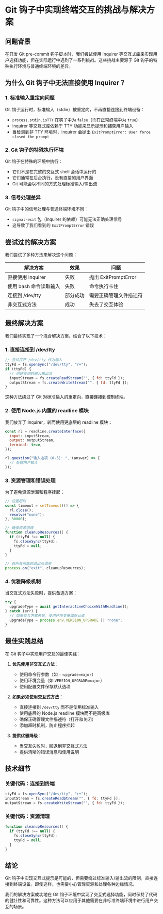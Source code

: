 # Git 钩子中实现终端交互的挑战与解决方案

## 问题背景

在开发 Git pre-commit 钩子脚本时，我们尝试使用 Inquirer 等交互式库来实现用户选择功能，但在实际运行中遇到了一系列挑战。这些挑战主要源于 Git 钩子的特殊执行环境与普通终端环境的差异。

## 为什么 Git 钩子中无法直接使用 Inquirer？

### 1. 标准输入重定向问题

Git 钩子运行时，标准输入（stdin）被重定向，不再直接连接到终端设备：

- `process.stdin.isTTY` 在钩子中为 `false`（而在正常终端中为 `true`）
- Inquirer 等交互式库依赖于 TTY 功能来显示提示和捕获用户输入
- 当检测到非 TTY 环境时，Inquirer 会抛出 `ExitPromptError: User force closed the prompt`

### 2. Git 钩子的特殊执行环境

Git 钩子在特殊的环境中执行：

- 它们不是在完整的交互式 shell 会话中运行的
- 它们通常在后台执行，没有直接的用户界面
- Git 可能会以不同的方式处理标准输入/输出流

### 3. 信号处理差异

Git 钩子中的信号处理与普通终端环境不同：

- `signal-exit` 包（Inquirer 的依赖）可能无法正确处理信号
- 这导致了我们看到的 `ExitPromptError` 错误

## 尝试过的解决方案

我们尝试了多种方法来解决这个问题：

| 解决方案               | 效果     | 问题                   |
| ---------------------- | -------- | ---------------------- |
| 直接使用 Inquirer      | 失败     | 抛出 ExitPromptError   |
| 使用 bash 命令读取输入 | 失败     | 命令执行卡住           |
| 连接到 /dev/tty        | 部分成功 | 需要正确管理文件描述符 |
| 非交互式方法           | 成功     | 失去了交互体验         |

## 最终解决方案

我们最终实现了一个混合解决方案，结合了以下技术：

### 1. 直接连接到 /dev/tty

```javascript
// 尝试打开 /dev/tty 作为输入
ttyFd = fs.openSync("/dev/tty", "r+");
if (ttyFd) {
  // 创建专用的输入输出流
  inputStream = fs.createReadStream("", { fd: ttyFd });
  outputStream = fs.createWriteStream("", { fd: ttyFd });
}
```

这种方法绕过了 Git 对标准输入的重定向，直接连接到控制终端。

### 2. 使用 Node.js 内置的 readline 模块

我们放弃了 Inquirer，转而使用更底层的 readline 模块：

```javascript
const rl = readline.createInterface({
  input: inputStream,
  output: outputStream,
  terminal: true,
});

rl.question("输入选项 (0-3): ", (answer) => {
  // 处理用户输入
});
```

### 3. 资源管理和错误处理

为了避免资源泄漏和程序挂起：

```javascript
// 设置超时
const timeout = setTimeout(() => {
  rl.close();
  resolve("none");
}, 30000);

// 确保资源清理
function cleanupResources() {
  if (ttyFd !== null) {
    fs.closeSync(ttyFd);
    ttyFd = null;
  }
}

// 在所有可能的退出点调用
process.on("exit", cleanupResources);
```

### 4. 优雅降级机制

当交互式方法失败时，提供备选方案：

```javascript
try {
  upgradeType = await getInteractiveChoiceWithReadline();
} catch (err) {
  // 如果交互方式失败，使用环境变量或默认值
  upgradeType = process.env.VERSION_UPGRADE || "none";
}
```

## 最佳实践总结

在 Git 钩子中实现用户交互的最佳实践：

1. **优先使用非交互式方法**：

   - 使用命令行参数（如 `--upgrade=major`）
   - 使用环境变量（如 `VERSION_UPGRADE=major`）
   - 使用配置文件保存默认选项

2. **如果必须使用交互式方法**：

   - 直接连接到 `/dev/tty` 而不是使用标准输入
   - 使用底层的 Node.js readline 模块而不是高级库
   - 确保正确管理文件描述符（打开和关闭）
   - 添加超时机制，防止程序挂起

3. **提供优雅降级**：
   - 当交互失败时，回退到非交互式方法
   - 提供清晰的错误消息和使用说明

## 技术细节

### 关键代码：连接到终端

```javascript
ttyFd = fs.openSync("/dev/tty", "r+");
inputStream = fs.createReadStream("", { fd: ttyFd });
outputStream = fs.createWriteStream("", { fd: ttyFd });
```

### 关键代码：资源清理

```javascript
function cleanupResources() {
  if (ttyFd !== null) {
    fs.closeSync(ttyFd);
    ttyFd = null;
  }
}
```

## 结论

Git 钩子中实现交互式提示是可能的，但需要绕过标准输入/输出流的限制，直接连接到终端设备。即使这样，也需要小心管理资源和处理各种边缘情况。

我们的解决方案成功地在 Git 钩子环境中实现了交互式选择功能，同时保持了代码的健壮性和可靠性。这种方法可以应用于其他需要在非标准终端环境中进行用户交互的场景。
